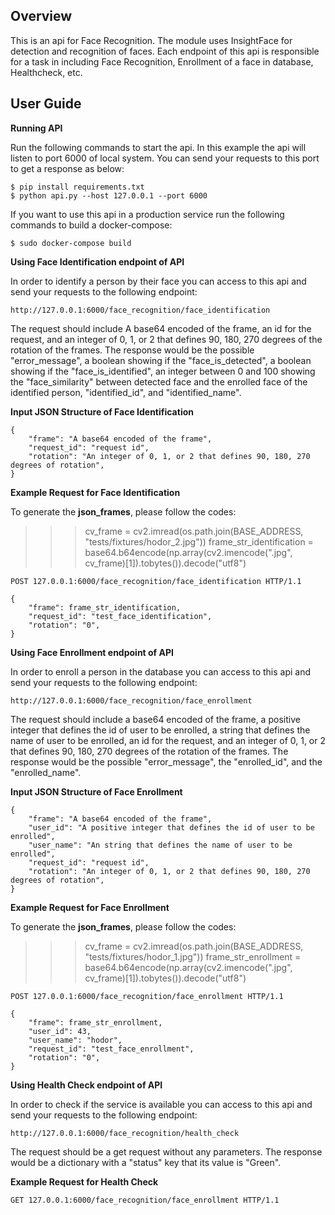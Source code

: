 Overview
--------
This is an api for Face Recognition. The module uses InsightFace for detection and recognition of faces. Each endpoint
of this api is responsible for a task in including Face Recognition, Enrollment of a face in database, Healthcheck, etc.

User Guide
----------

**Running API**

Run the following commands to start the api. In this example the api will listen to port 6000 of local system. You
can send your requests to this port to get a response as below:

    $ pip install requirements.txt
    $ python api.py --host 127.0.0.1 --port 6000

If you want to use this api in a production service run the following commands to build a docker-compose:

    $ sudo docker-compose build


**Using Face Identification endpoint of API**

In order to identify a person by their face you can access to this api and send your requests to the following endpoint:

    http://127.0.0.1:6000/face_recognition/face_identification

The request should include A base64 encoded of the frame, an id for the request, and an integer of 0, 1, or 2
that defines 90, 180, 270 degrees of the rotation of the frames. The response would be the possible "error_message",
a boolean showing if the "face_is_detected", a boolean showing if the "face_is_identified", an integer between 0 and 100
showing the "face_similarity" between detected face and the enrolled face of the identified person, "identified_id",
and "identified_name".

**Input JSON Structure of Face Identification**

    {
        "frame": "A base64 encoded of the frame",
        "request_id": "request id",
        "rotation": "An integer of 0, 1, or 2 that defines 90, 180, 270 degrees of rotation",
    }

**Example Request for Face Identification**

To generate the **json_frames**, please follow the codes:

>>> cv_frame = cv2.imread(os.path.join(BASE_ADDRESS, "tests/fixtures/hodor_2.jpg"))
>>> frame_str_identification = base64.b64encode(np.array(cv2.imencode(".jpg", cv_frame)[1]).tobytes()).decode("utf8")

    POST 127.0.0.1:6000/face_recognition/face_identification HTTP/1.1

    {
        "frame": frame_str_identification,
        "request_id": "test_face_identification",
        "rotation": "0",
    }


**Using Face Enrollment endpoint of API**

In order to enroll a person in the database you can access to this api and send your requests to the following endpoint:

    http://127.0.0.1:6000/face_recognition/face_enrollment

The request should include a base64 encoded of the frame, a positive integer that defines the id of user to be enrolled,
a string that defines the name of user to be enrolled, an id for the request, and an integer of 0, 1, or 2 that defines
90, 180, 270 degrees of the rotation of the frames. The response would be the possible "error_message", the
"enrolled_id", and the "enrolled_name".

**Input JSON Structure of Face Enrollment**

    {
        "frame": "A base64 encoded of the frame",
        "user_id": "A positive integer that defines the id of user to be enrolled",
        "user_name": "An string that defines the name of user to be enrolled",
        "request_id": "request id",
        "rotation": "An integer of 0, 1, or 2 that defines 90, 180, 270 degrees of rotation",
    }

**Example Request for Face Enrollment**

To generate the **json_frames**, please follow the codes:

>>> cv_frame = cv2.imread(os.path.join(BASE_ADDRESS, "tests/fixtures/hodor_1.jpg"))
>>> frame_str_enrollment = base64.b64encode(np.array(cv2.imencode(".jpg", cv_frame)[1]).tobytes()).decode("utf8")

    POST 127.0.0.1:6000/face_recognition/face_enrollment HTTP/1.1

    {
        "frame": frame_str_enrollment,
        "user_id": 43,
        "user_name": "hodor",
        "request_id": "test_face_enrollment",
        "rotation": "0",
    }


**Using Health Check endpoint of API**

In order to check if the service is available you can access to this api and send your requests to the following endpoint:

    http://127.0.0.1:6000/face_recognition/health_check

The request should be a get request without any parameters. The response would be a dictionary with a "status" key that 
its value is "Green".


**Example Request for Health Check**

    GET 127.0.0.1:6000/face_recognition/face_enrollment HTTP/1.1
